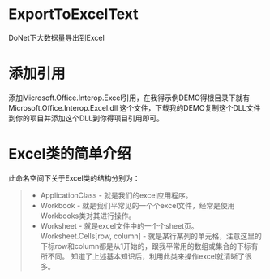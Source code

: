 # ExportToExcelText
DoNet下大数据量导出到Excel
  
# 添加引用
添加Microsoft.Office.Interop.Excel引用，在我得示例DEMO得根目录下就有Microsoft.Office.Interop.Excel.dll 这个文件，下载我的DEMO复制这个DLL文件到你的项目并添加这个DLL到你得项目引用即可。

# Excel类的简单介绍 
此命名空间下关于Excel类的结构分别为： 
> * ApplicationClass - 就是我们的excel应用程序。 
> * Workbook - 就是我们平常见的一个个excel文件，经常是使用Workbooks类对其进行操作。 
> * Worksheet - 就是excel文件中的一个个sheet页。 
Worksheet.Cells[row, column] - 就是某行某列的单元格，注意这里的下标row和column都是从1开始的，跟我平常用的数组或集合的下标有所不同。 
知道了上述基本知识后，利用此类来操作excel就清晰了很多。
